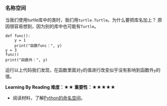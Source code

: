 ### 名称空间

当我们使用turtle库中的类时，我们用`turtle.Turtle`。为什么要把库名加上？
原因很容易想到，因为别的库中也可能有`Turtle`。
```
def func():
    y = 1
    print("函数func：", y)
y = 3
func()
print("函数外：", y)
```
运行以上代码我们发现，在函数里面对`y`的值进行改变似乎没有影响到函数外`y`的值。

**Learning By Reading 难度：★★ 重要性：★★★★★**

- 阅读材料，了解[Python的命名空间](https://segmentfault.com/a/1190000004519811)。
